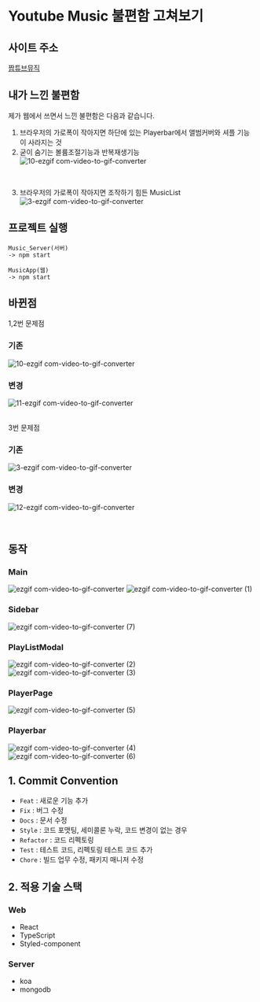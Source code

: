 # Youtube Music 불편함 고쳐보기

## 사이트 주소
[짭튜브뮤직](https://optshj.github.io/Youtube_Music_Web/)

## 내가 느낀 불편함
제가 웹에서 쓰면서 느낀 불편함은 다음과 같습니다.

1. 브라우저의 가로폭이 작아지면 하단에 있는 Playerbar에서 앨범커버와 셔플 기능이 사라지는 것
2. 굳이 숨기는 볼륨조절기능과 반복재생기능
![10-ezgif com-video-to-gif-converter](https://github.com/optshj/Youtube_Music/assets/105402944/3bcbea75-3113-4546-b839-18037be2dfde)

<br/>

3. 브라우저의 가로폭이 작아지면 조작하기 힘든 MusicList
![3-ezgif com-video-to-gif-converter](https://github.com/optshj/Youtube_Music/assets/105402944/59fcbf36-e2fd-45b1-a7f5-45f1463a38c1)



## 프로젝트 실행
    Music_Server(서버)
    -> npm start

    MusicApp(웹)
    -> npm start
## 바뀐점
1,2번 문제점
### 기존
![10-ezgif com-video-to-gif-converter](https://github.com/optshj/Youtube_Music/assets/105402944/07a919a3-1d00-4651-9f1e-d6e4049ce0f8)
### 변경
![11-ezgif com-video-to-gif-converter](https://github.com/optshj/Youtube_Music/assets/105402944/85fea61d-0634-4316-95eb-9f99a16ee9b6)

<br/>
3번 문제점

### 기존
![3-ezgif com-video-to-gif-converter](https://github.com/optshj/Youtube_Music/assets/105402944/46d901bf-2b65-4908-afa1-31d2d45e1a43)
### 변경
![12-ezgif com-video-to-gif-converter](https://github.com/optshj/Youtube_Music/assets/105402944/184593a2-29e4-41cc-81c8-bd77f647fa0d)


<br/>

## 동작
### Main
![ezgif com-video-to-gif-converter](https://github.com/optshj/Youtube_Music/assets/105402944/00fbf6b6-be71-4d10-bd77-8fc2f62ee281)
![ezgif com-video-to-gif-converter (1)](https://github.com/optshj/Youtube_Music/assets/105402944/48a1c253-0728-4104-8132-de458304a199)

### Sidebar
![ezgif com-video-to-gif-converter (7)](https://github.com/optshj/Youtube_Music/assets/105402944/fce233ff-55b0-4a0e-8540-94fa96a91a72)

### PlayListModal
![ezgif com-video-to-gif-converter (2)](https://github.com/optshj/Youtube_Music/assets/105402944/bf807f24-3b0f-4925-b335-ad0feacc5faf)
![ezgif com-video-to-gif-converter (3)](https://github.com/optshj/Youtube_Music/assets/105402944/ac6a28d6-8bac-465b-a0a0-231e51997b78)

### PlayerPage
![ezgif com-video-to-gif-converter (5)](https://github.com/optshj/Youtube_Music/assets/105402944/e3a02452-2f61-4655-b204-d8992ed8e55e)

### Playerbar
![ezgif com-video-to-gif-converter (4)](https://github.com/optshj/Youtube_Music/assets/105402944/322964b8-1b07-4fca-a6a8-fc634127e82a)
![ezgif com-video-to-gif-converter (6)](https://github.com/optshj/Youtube_Music/assets/105402944/82411666-48d4-4f3e-bc7d-8d3a077d0877)

## 1. Commit Convention
* `Feat` : 새로운 기능 추가
* `Fix` : 버그 수정
* `Docs` : 문서 수정
* `Style` : 코드 포맷팅, 세미콜론 누락, 코드 변경이 없는 경우
* `Refactor` : 코드 리펙토링
* `Test` : 테스트 코드, 리펙토링 테스트 코드 추가
* `Chore` : 빌드 업무 수정, 패키지 매니저 수정

## 2. 적용 기술 스택
### Web
* React
* TypeScript
* Styled-component

### Server
* koa
* mongodb